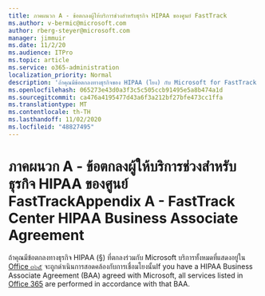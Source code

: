 ```yaml
---
title: ภาคผนวก A - ข้อตกลงผู้ให้บริการช่วงสำหรับธุรกิจ HIPAA ของศูนย์ FastTrack
ms.author: v-bermic@microsoft.com
author: rberg-steyer@microsoft.com
manager: jimmuir
ms.date: 11/2/20
ms.audience: ITPro
ms.topic: article
ms.service: o365-administration
localization_priority: Normal
description: 'ถ้าคุณมีข้อตกลงทางธุรกิจของ HIPAA (โยง) กับ Microsoft for FastTrack services บริการทั้งหมดที่แสดงรายการใน FastTrack Center สวัสดิการสำหรับ Office ๓๖๕จะรวมอยู่ในบายกเว้น:'
ms.openlocfilehash: 065273e43d0a3f3c5c505ccb91495e5a8b474a1d
ms.sourcegitcommit: ca476a4195477d43a6f3a212bf27bfe473cc1ffa
ms.translationtype: MT
ms.contentlocale: th-TH
ms.lasthandoff: 11/02/2020
ms.locfileid: "48827495"
---
```

# <a name="appendix-a---fasttrack-center-hipaa-business-associate-agreement"></a><span data-ttu-id="a8b36-103">ภาคผนวก A - ข้อตกลงผู้ให้บริการช่วงสำหรับธุรกิจ HIPAA ของศูนย์ FastTrack</span><span class="sxs-lookup"><span data-stu-id="a8b36-103">Appendix A - FastTrack Center HIPAA Business Associate Agreement</span></span>

<span data-ttu-id="a8b36-104">ถ้าคุณมีข้อตกลงทางธุรกิจ HIPAA (§) ที่ตกลงร่วมกับ Microsoft บริการทั้งหมดที่แสดงอยู่ใน [Office ๓๖๕](products-and-capabilities.md#office-365) จะถูกดำเนินการสอดคล้องกับการเชื่อมโยงนั้น</span><span class="sxs-lookup"><span data-stu-id="a8b36-104">If you have a HIPAA Business Associate Agreement (BAA) agreed with Microsoft, all services listed in [Office 365](products-and-capabilities.md#office-365) are performed in accordance with that BAA.</span></span>


